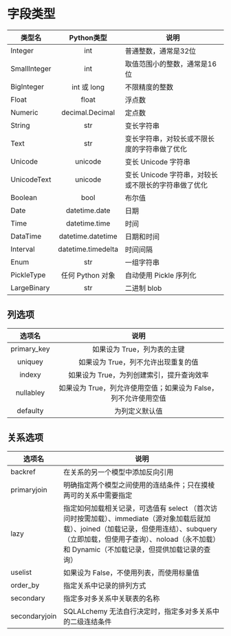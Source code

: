 # 字段类型

| 类型名       |     Python类型     | 说明                                                |
| ------------ | :----------------: | --------------------------------------------------- |
| Integer      |        int         | 普通整数，通常是32位                                |
| SmallInteger |        int         | 取值范围小的整数，通常是16位                        |
| BigInteger   |    int 或 long     | 不限精度的整数                                      |
| Float        |       float        | 浮点数                                              |
| Numeric      |  decimal.Decimal   | 定点数                                              |
| String       |        str         | 变长字符串                                          |
| Text         |        str         | 变长字符串，对较长或不限长度的字符串做了优化        |
| Unicode      |      unicode       | 变长 Unicode 字符串                                 |
| UnicodeText  |      unicode       | 变长 Unicode 字符串，对较长或不限长的字符串做了优化 |
| Boolean      |        bool        | 布尔值                                              |
| Date         |   datetime.date    | 日期                                                |
| Time         |   datetime.time    | 时间                                                |
| DataTime     | datetime.datetime  | 日期和时间                                          |
| Interval     | datetime.timedelta | 时间间隔                                            |
| Enum         |        str         | 一组字符串                                          |
| PickleType   |  任何 Python 对象  | 自动使用 Pickle 序列化                              |
| LargeBinary  |        str         | 二进制 blob                                         |

## 列选项

|   选项名    |                             说明                             |
| :---------: | :----------------------------------------------------------: |
| primary_key |                 如果设为 True，列为表的主键                  |
|   uniquey   |             如果设为 True，列不允许出现重复的值              |
|   indexy    |          如果设为 True，为列创建索引，提升查询效率           |
|  nullabley  | 如果设为 True，列允许使用空值；如果设为 False，列不允许使用空值 |
|  defaulty   |                        为列定义默认值                        |

## 关系选项

| 选项名        | 说明                                                         |
| ------------- | ------------------------------------------------------------ |
| backref       | 在关系的另一个模型中添加反向引用                             |
| primaryjoin   | 明确指定两个模型之间使用的连结条件；只在摸棱两可的关系中需要指定 |
| lazy          | 指定如何加载相关记录，可选值有 select （首次访问时按需加载）、immediate（源对象加载后就加载）、joined（加载记录，但使用连结）、subquery（立即加载，但使用子查询）、noload（永不加载）和 Dynamic（不加载记录，但提供加载记录的查询） |
| uselist       | 如果设为 False，不使用列表，而使用标量值                     |
| order_by      | 指定关系中记录的排列方式                                     |
| secondary     | 指定多对多关系中关联表的名称                                 |
| secondaryjoin | SQLALchemy 无法自行决定时，指定多对多关系中的二级连结条件    |

